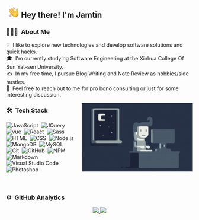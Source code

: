<img alt="Night Coding" src="./handwave.gif" width='40' align="left"/><h2>Hey there! I'm Jamtin</h2>

<!-- ## 👋 &nbsp;Hey there! I'm Jamtin -->

### 👨🏻‍💻 &nbsp;About Me

💡 &nbsp;I like to explore new technologies and develop software solutions and quick hacks.\
🎓 &nbsp;I'm currently studying Software Engineering at the Xinhua College Of Sun Yat-sen University.\
✍️ &nbsp;In my free time, I pursue Blog Writing and Note Review as hobbies/side hustles.\
💬 &nbsp;Feel free to reach out to me for pro bono consulting or just for some interesting discussion.

<img alt="Night Coding" src="./Night-Coding.gif" align="right"/>

### 🛠 &nbsp;Tech Stack

![JavaScript](https://img.shields.io/badge/-JavaScript-05122A?style=flat&logo=javascript)&nbsp;
![JQuery](https://img.shields.io/badge/-JQuery-05122A?style=flat&logo=jquery)&nbsp;
![vue](https://img.shields.io/badge/-Vue-05122A?style=flat&logo=vue)&nbsp;
![React](https://img.shields.io/badge/-React-05122A?style=flat&logo=react)&nbsp;
![Sass](https://img.shields.io/badge/-Sass-05122A?style=flat&logo=sass)&nbsp;\
![HTML](https://img.shields.io/badge/-HTML-05122A?style=flat&logo=HTML5)&nbsp;
![CSS](https://img.shields.io/badge/-CSS-05122A?style=flat&logo=CSS3&logoColor=1572B6)&nbsp;
![Node.js](https://img.shields.io/badge/-Node.js-05122A?style=flat&logo=node.js)&nbsp;
![MongoDB](https://img.shields.io/badge/-MongoDB-333333?style=flat&logo=mongodb)&nbsp;
![MySQL](https://img.shields.io/badge/-MySQL-333333?style=flat&logo=mysql)\
![Git](https://img.shields.io/badge/-Git-05122A?style=flat&logo=git)&nbsp;
![GitHub](https://img.shields.io/badge/-GitHub-05122A?style=flat&logo=github)&nbsp;
![NPM](https://img.shields.io/badge/-NPM-05122A?style=flat&logo=npm)&nbsp;
![Markdown](https://img.shields.io/badge/-Markdown-05122A?style=flat&logo=markdown)\
![Visual Studio Code](https://img.shields.io/badge/-Visual%20Studio%20Code-05122A?style=flat&logo=visual-studio-code&logoColor=007ACC)&nbsp;
![Photoshop](https://img.shields.io/badge/-Photoshop-05122A?style=flat&logo=adobe-photoshop)\
<br><br>

### ⚙️ &nbsp;GitHub Analytics

<p align="center">
<a href="https://github.com/Jamt1n">
  <img height="180em" src="https://github-readme-stats-eight-theta.vercel.app/api?username=Jamt1n&show_icons=true&theme=algolia&include_all_commits=true&count_private=true"/>
  <img height="180em" src="https://github-readme-stats-eight-theta.vercel.app/api/top-langs/?username=Jamt1n&layout=compact&langs_count=8&theme=algolia"/>
</a>
</p>

